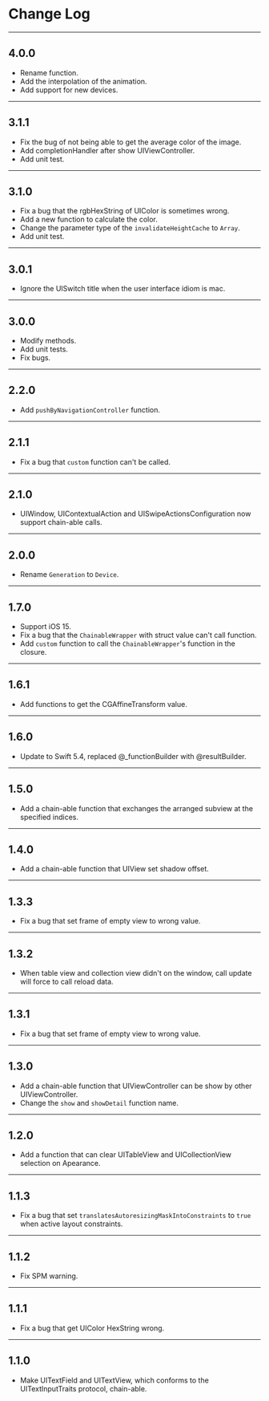 # Change Log

-----

## 4.0.0

* Rename function.
* Add the interpolation of the animation.
* Add support for new devices.

-----

## 3.1.1

* Fix the bug of not being able to get the average color of the image.
* Add completionHandler after show UIViewController.
* Add unit test.

-----

## 3.1.0

* Fix a bug that the rgbHexString of UIColor is sometimes wrong.
* Add a new function to calculate the color.
* Change the parameter type of the `invalidateHeightCache` to `Array`.
* Add unit test.

-----

## 3.0.1

* Ignore the UISwitch title when the user interface idiom is mac.

-----

## 3.0.0

* Modify methods.
* Add unit tests.
* Fix bugs.

-----

## 2.2.0

* Add `pushByNavigationController` function.

-----

## 2.1.1

* Fix a bug that `custom` function can't be called.

-----

## 2.1.0

* UIWindow, UIContextualAction and UISwipeActionsConfiguration now support chain-able calls.

---

## 2.0.0

* Rename `Generation` to `Device`.

---

## 1.7.0

* Support iOS 15.
* Fix a bug that the `ChainableWrapper` with struct value can't call function.
* Add `custom` function to call the `ChainableWrapper`'s function in the closure.

---

## 1.6.1

* Add functions to get the CGAffineTransform value.

---

## 1.6.0

* Update to Swift 5.4, replaced @_functionBuilder with @resultBuilder.

---

## 1.5.0

* Add a chain-able function that exchanges the arranged subview at the specified indices.

---

## 1.4.0

* Add a chain-able function that UIView set shadow offset.

---

## 1.3.3

* Fix a bug that set frame of empty view to wrong value.

---

## 1.3.2

* When table view and collection view didn't on the window, call update will force to call reload data.

---

## 1.3.1

* Fix a bug that set frame of empty view to wrong value.

---

## 1.3.0

* Add a chain-able function that UIViewController can be show by other UIViewController.
* Change the `show` and `showDetail` function name.

---

## 1.2.0

* Add a function that can clear UITableView and UICollectionView selection on Apearance.

---

## 1.1.3

* Fix a bug that set `translatesAutoresizingMaskIntoConstraints` to `true` when active layout constraints.

---

## 1.1.2

* Fix SPM warning.

---

## 1.1.1

* Fix a bug that get UIColor HexString wrong.

---

## 1.1.0

* Make UITextField and UITextView, which conforms to the UITextInputTraits protocol, chain-able.
